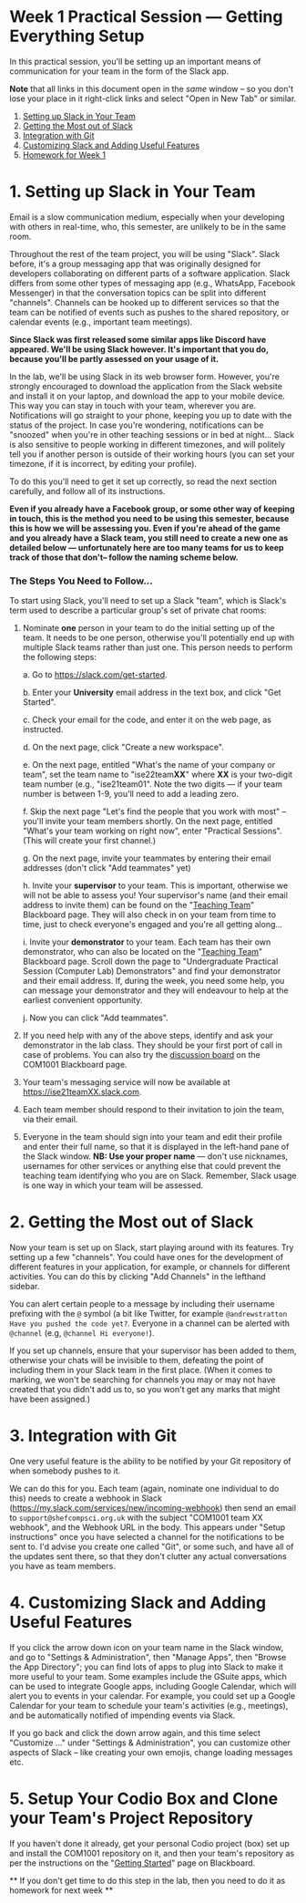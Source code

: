 # Week 1 Practical Session — Getting Everything Setup

In this practical session, you'll be setting up an important means of
communication for your team in the form of the Slack app. 

**Note** that all links in this document open in the _same_ window – so you don't
lose your place in it right-click links and select "Open in New Tab" or similar.  

1. [Setting up Slack in Your Team](#1-setting-up-slack-in-your-team)
2. [Getting the Most out of Slack](#2-getting-the-most-out-of-slack)
3. [Integration with Git](#3-integration-with-git)
4. [Customizing Slack and Adding Useful Features](#4-customizing-slack-and-adding-useful-features)
5. [Homework for Week 1](#5-homework-for-week-1)

# 1. Setting up Slack in Your Team

Email is a slow communication medium, especially when your developing with
others in real-time, who, this semester, are unlikely to be in the same room.

Throughout the rest of the team project, you will be using "Slack". Slack
before, it's a group messaging app that was originally designed for developers
collaborating on different parts of a software application. Slack differs from
some other types of messaging app (e.g., WhatsApp, Facebook Messenger) in that
the conversation topics can be split into different "channels". Channels can
be hooked up to different services so that the team can be notified of events
such as pushes to the shared repository, or calendar events (e.g., important
team meetings).

**Since Slack was first released some similar apps like Discord have appeared.
We'll be using Slack however. It's important that you do, because you'll be
partly assessed on your usage of it.**

In the lab, we'll be using Slack in its web browser form. However, you're
strongly encouraged to download the application from the Slack website and
install it on your laptop, and download the app to your mobile device. This way
you can stay in touch with your team, wherever you are. Notifications will go
straight to your phone, keeping you up to date with the status of the project.
In case you're wondering, notifications can be "snoozed" when you're in other
teaching sessions or in bed at night... Slack is also sensitive to people
working in different timezones, and will politely tell you if another person is
outside of their working hours (you can set your timezone, if it is incorrect,
by editing your profile).

To do this you'll need to get it set up correctly, so read the next section
carefully, and follow all of its instructions. 

**Even if you already have a Facebook group, or some other way of keeping in
touch, this is the method you need to be using this semester, because this is
how we will be assessing you. Even if you're ahead of the game and you already
have a Slack team, you still need to create a new one as detailed below —
unfortunately here are too many teams for us to keep track of those that don't–
follow the naming scheme below.**

### The Steps You Need to Follow... 

To start using Slack, you'll need to set up a Slack "team", which is Slack's term
used to describe a particular group's set of private chat rooms: 

1. Nominate **one** person in your team to do the initial setting up of
the team. It needs to be one person, otherwise you'll potentially end up with
multiple Slack teams rather than just one. This person needs to perform the
following steps: 

    a. Go to https://slack.com/get-started.

    b. Enter your **University** email address in the text box, and
    click "Get Started". 

    c. Check your email for the code, and enter it on the web page, as
    instructed. 
    
    d. On the next page, click "Create a new workspace". 

    e. On the next page, entitled "What's the name of your company or team", set
    the team name to "ise22team**XX**" where **XX** is your two-digit team
    number (e.g., "ise21team01". Note the two digits — if your team number is
    between 1-9, you'll need to add a leading zero.

    f. Skip the next page "Let's find the people that you work with most" –
    you'll invite your team members shortly. On the next page, entitled "What's
    your team working on right now", enter "Practical Sessions". (This will
    create your first channel.)

    g. On the next page, invite your teammates by entering their email
    addresses (don't click "Add teammates" yet) 

    h. Invite your **supervisor** to your team. This is important, otherwise we
    will not be able to assess you! Your supervisor's name (and their email
    address to invite them) can be found on the "[Teaching
    Team](https://vle.shef.ac.uk/webapps/blackboard/execute/content/blankPage?cmd=view&content_id=_5719118_1&course_id=_96428_1&mode=reset)" Blackboard
    page. They will also check in on your team from time to time, just to check
    everyone's engaged and you're all getting along...

    i. Invite your **demonstrator** to your team. Each team has their own
    demonstrator, who can also be located on the "[Teaching
    Team](https://vle.shef.ac.uk/webapps/blackboard/execute/content/blankPage?cmd=view&content_id=_5719118_1&course_id=_96428_1&mode=reset)" Blackboard
    page. Scroll down the page to "Undergraduate Practical Session (Computer
    Lab) Demonstrators" and find your demonstrator and their email address. If,
    during the week, you need some help, you can message your demonstrator and
    they will endeavour to help at the earliest convenient opportunity.

    j. Now you can click "Add teammates".

2. If you need help with any of the above steps, identify and ask your
demonstrator in the lab class. They should be your first port of call in case of
problems. You can also try the [discussion
board](https://vle.shef.ac.uk/webapps/discussionboard/do/conference?toggle_mode=read&action=list_forums&course_id=_96428_1&nav=discussion_board_entry&mode=view)
on the COM1001 Blackboard page.

3. Your team's messaging service will now be available at
https://ise21teamXX.slack.com. 

4. Each team member should respond to their invitation to join the team,
via their email. 

5. Everyone in the team should sign into your team and edit their profile and
enter their full name, so that it is displayed in the left-hand pane of the
Slack window. **NB: Use your proper name** — don't use nicknames, usernames for
other services or anything else that could prevent the teaching team identifying
who you are on Slack. Remember, Slack usage is one way in which your team will
be assessed.


# 2. Getting the Most out of Slack

Now your team is set up on Slack, start playing around with its features. Try
setting up a few "channels". You could have ones for the development of
different features in your application, for example, or channels for different
activities. You can do this by clicking "Add Channels" in the lefthand sidebar.

You can alert certain people to a message by including their username  prefixing
with the `@` symbol (a bit like Twitter, for example `@andrewstratton Have you
pushed the code yet?`. Everyone in a channel can be alerted with `@channel`
(e.g, `@channel Hi everyone!`).

If you set up channels, ensure that your supervisor has been added to them,
otherwise your chats will be invisible to them, defeating the point of including
them in your Slack team in the first place. (When it comes to marking, we won't
be searching for channels you may or may not have created that you didn't add us
to, so you won't get any marks that might have been assigned.)


# 3. Integration with Git

One very useful feature is the ability to be notified by your Git repository of
when somebody pushes to it.

We can do this for you. Each team (again, nominate one individual to do this)
needs to create a webhook in Slack
(https://my.slack.com/services/new/incoming-webhook) then send an email to
`support@shefcompsci.org.uk` with the subject "COM1001 team XX webhook", and the
Webhook URL in the body. This appears under "Setup instructions" once you have
selected a channel for the notifications to be sent to. I'd advise you create
one called "Git", or some such, and have all of the updates sent there, so that
they don't clutter any actual conversations you have as team members.


# 4. Customizing Slack and Adding Useful Features

If you click the arrow down icon on your team name in the Slack window, and go
to "Settings & Administration", then "Manage Apps", then "Browse the App
Directory"; you can find lots of apps to plug into Slack to make it more useful
to your team. Some examples include the GSuite apps, which can be used to
integrate Google apps, including Google Calendar, which will alert you to events
in your calendar. For example, you could set up a Google Calendar for your team
to schedule your team's activities (e.g., meetings), and be automatically
notified of impending events via Slack.

If you go back and click the down arrow again, and this time select "Customize
..." under "Settings & Administration", you can customize other aspects of
Slack – like creating your own emojis, change loading messages etc.


# 5. Setup Your Codio Box and Clone your Team's Project Repository

If you haven't done it already, get your personal Codio project (box) set up and
install the COM1001 repository on it, and then your team's repository as per the
instructions on the "[Getting
Started](https://vle.shef.ac.uk/webapps/blackboard/execute/content/blankPage?cmd=view&content_id=_5796998_1&course_id=_96428_1&mode=reset)"
page on Blackboard. 

** If you don't get time to do this step in the lab, then you need to do it as 
homework for next week **
